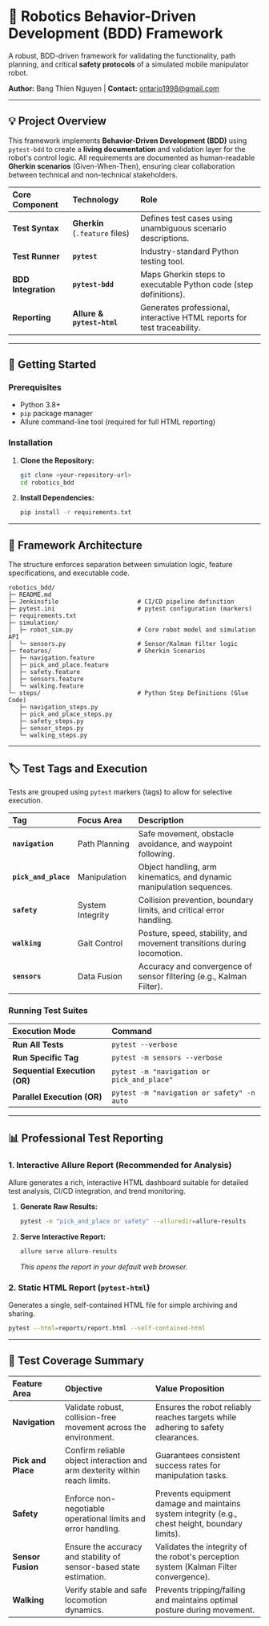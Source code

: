 # 🤖 Robotics Behavior-Driven Development (BDD) Framework

A robust, BDD-driven framework for validating the functionality, path planning, and critical **safety protocols** of a simulated mobile manipulator robot.

**Author:** Bang Thien Nguyen | **Contact:** ontario1998@gmail.com

-----

## 💡 Project Overview

This framework implements **Behavior-Driven Development (BDD)** using `pytest-bdd` to create a **living documentation** and validation layer for the robot's control logic. All requirements are documented as human-readable **Gherkin scenarios** (Given-When-Then), ensuring clear collaboration between technical and non-technical stakeholders.

| Core Component | Technology | Role |
| :--- | :--- | :--- |
| **Test Syntax** | **Gherkin** (`.feature` files) | Defines test cases using unambiguous scenario descriptions. |
| **Test Runner** | **`pytest`** | Industry-standard Python testing tool. |
| **BDD Integration** | **`pytest-bdd`** | Maps Gherkin steps to executable Python code (step definitions). |
| **Reporting** | **Allure & `pytest-html`** | Generates professional, interactive HTML reports for test traceability. |

-----

## 🚀 Getting Started

### Prerequisites

  * Python 3.8+
  * `pip` package manager
  * Allure command-line tool (required for full HTML reporting)

### Installation

1.  **Clone the Repository:**

    ```bash
    git clone <your-repository-url>
    cd robotics_bdd
    ```

2.  **Install Dependencies:**

    ```bash
    pip install -r requirements.txt
    ```

-----

## 🌳 Framework Architecture

The structure enforces separation between simulation logic, feature specifications, and executable code.

```
robotics_bdd/
├─ README.md
├─ Jenkinsfile                      # CI/CD pipeline definition
├─ pytest.ini                       # pytest configuration (markers)
├─ requirements.txt
├─ simulation/
│  ├─ robot_sim.py                  # Core robot model and simulation API
│  └─ sensors.py                    # Sensor/Kalman filter logic
├─ features/                        # Gherkin Scenarios
│  ├─ navigation.feature
│  ├─ pick_and_place.feature
│  ├─ safety.feature
│  ├─ sensors.feature
│  └─ walking.feature
└─ steps/                           # Python Step Definitions (Glue Code)
   ├─ navigation_steps.py
   ├─ pick_and_place_steps.py
   ├─ safety_steps.py
   ├─ sensor_steps.py
   └─ walking_steps.py
```

-----

## 🏷️ Test Tags and Execution

Tests are grouped using `pytest` markers (tags) to allow for selective execution.

| Tag | Focus Area | Description |
| :--- | :--- | :--- |
| **`navigation`** | Path Planning | Safe movement, obstacle avoidance, and waypoint following. |
| **`pick_and_place`** | Manipulation | Object handling, arm kinematics, and dynamic manipulation sequences. |
| **`safety`** | System Integrity | Collision prevention, boundary limits, and critical error handling. |
| **`walking`** | Gait Control | Posture, speed, stability, and movement transitions during locomotion. |
| **`sensors`** | Data Fusion | Accuracy and convergence of sensor filtering (e.g., Kalman Filter). |

### Running Test Suites

| Execution Mode | Command |
| :--- | :--- |
| **Run All Tests** | `pytest --verbose` |
| **Run Specific Tag** | `pytest -m sensors --verbose` |
| **Sequential Execution (OR)** | `pytest -m "navigation or pick_and_place"` |
| **Parallel Execution (OR)** | `pytest -m "navigation or safety" -n auto` | Uses `pytest-xdist` to run tests across available CPU cores. |

-----

## 📊 Professional Test Reporting

### 1\. Interactive Allure Report (Recommended for Analysis)

Allure generates a rich, interactive HTML dashboard suitable for detailed test analysis, CI/CD integration, and trend monitoring.

1.  **Generate Raw Results:**
    ```bash
    pytest -m "pick_and_place or safety" --alluredir=allure-results
    ```
2.  **Serve Interactive Report:**
    ```bash
    allure serve allure-results
    ```
    *This opens the report in your default web browser.*

### 2\. Static HTML Report (`pytest-html`)

Generates a single, self-contained HTML file for simple archiving and sharing.

```bash
pytest --html=reports/report.html --self-contained-html
```

-----

## 📝 Test Coverage Summary

| Feature Area | Objective | Value Proposition |
| :--- | :--- | :--- |
| **Navigation** | Validate robust, collision-free movement across the environment. | Ensures the robot reliably reaches targets while adhering to safety clearances. |
| **Pick and Place** | Confirm reliable object interaction and arm dexterity within reach limits. | Guarantees consistent success rates for manipulation tasks. |
| **Safety** | Enforce non-negotiable operational limits and error handling. | Prevents equipment damage and maintains system integrity (e.g., chest height, boundary limits). |
| **Sensor Fusion** | Ensure the accuracy and stability of sensor-based state estimation. | Validates the integrity of the robot's perception system (Kalman Filter convergence). |
| **Walking** | Verify stable and safe locomotion dynamics. | Prevents tripping/falling and maintains optimal posture during movement. |

